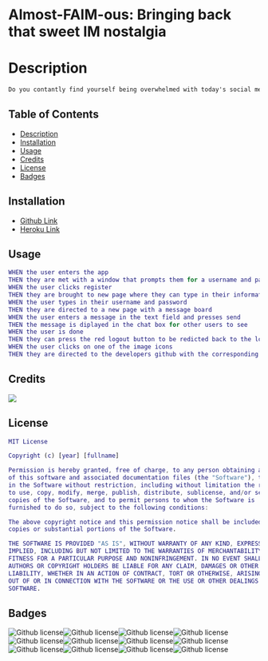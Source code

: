 # Almost-FAIM-ous: Bringing back that sweet IM nostalgia

# Description

```md
Do you contantly find yourself being overwhelmed with today's social media? Are you dreaming of a simpler time? Well 'take a chill pill' because that's why we developed Almost-Faim-ous. Our app allows the user to revisit the greatest era for instant messaging, the mid 90s to early 2000s. Almost-Faim-ous gives the user a 'fly' way to stay intouch with friends. Just sign up and you'll be directed to a live chat where you can get the '411' from your friends and stay connected with others who think the past was 'da bomb.'
```

## Table of Contents

- [Description](#description)
- [Installation](#installation)
- [Usage](#usage)
- [Credits](#credits)
- [License](#license)
- [Badges](#badges)

## Installation

- [Github Link](https://github.com/ruxpin86/Almost-FAIM-ous)
- [Heroku Link](https://almost-faim-ous.herokuapp.com/)

## Usage

```m
WHEN the user enters the app
THEN they are met with a window that prompts them for a username and password or to register
WHEN the user clicks register
THEN they are brought to new page where they can type in their information
WHEN the user types in their username and password
THEN they are directed to a new page with a message board
WHEN the user enters a message in the text field and presses send
THEN the message is diplayed in the chat box for other users to see
WHEN the user is done
THEN they can press the red logout button to be redicted back to the login page
WHEN the user clicks on one of the image icons
THEN they are directed to the developers github with the corresponding name
```

## Credits

<a href="https://github.com/ruxpin86/Almost-FAIM-ous/graphs/contributors">
  <img src="https://contrib.rocks/image?repo=ruxpin86/Almost-FAIM-ous" />
</a>

## License

```m
MIT License

Copyright (c) [year] [fullname]

Permission is hereby granted, free of charge, to any person obtaining a copy
of this software and associated documentation files (the "Software"), to deal
in the Software without restriction, including without limitation the rights
to use, copy, modify, merge, publish, distribute, sublicense, and/or sell
copies of the Software, and to permit persons to whom the Software is
furnished to do so, subject to the following conditions:

The above copyright notice and this permission notice shall be included in all
copies or substantial portions of the Software.

THE SOFTWARE IS PROVIDED "AS IS", WITHOUT WARRANTY OF ANY KIND, EXPRESS OR
IMPLIED, INCLUDING BUT NOT LIMITED TO THE WARRANTIES OF MERCHANTABILITY,
FITNESS FOR A PARTICULAR PURPOSE AND NONINFRINGEMENT. IN NO EVENT SHALL THE
AUTHORS OR COPYRIGHT HOLDERS BE LIABLE FOR ANY CLAIM, DAMAGES OR OTHER
LIABILITY, WHETHER IN AN ACTION OF CONTRACT, TORT OR OTHERWISE, ARISING FROM,
OUT OF OR IN CONNECTION WITH THE SOFTWARE OR THE USE OR OTHER DEALINGS IN THE
SOFTWARE.

```

## Badges

![Github license](https://img.shields.io/badge/bycrypt-5.0.1-blue)![Github license](https://img.shields.io/badge/connect--session--sequelize-7.1.4-blue)![Github license](https://img.shields.io/badge/dotenv-16.0.1-blue)![Github license](https://img.shields.io/badge/express-4.18.1-blue)![Github license](https://img.shields.io/badge/express--handlebars-6.0.6-blue)![Github license](https://img.shields.io/badge/express--session-1.17.3-blue)![Github license](https://img.shields.io/badge/handlebars-4.7.7-blue)![Github license](https://img.shields.io/badge/mysql2-2.3.3-blue)![Github license](https://img.shields.io/badge/nanoid-4.0.0-blue)![Github license](https://img.shields.io/badge/nodemon-2.0.16-blue)![Github license](https://img.shields.io/badge/sequalize-6.20.1-blue)![Github license](https://img.shields.io/badge/socet.io-4.5.1-blue)
